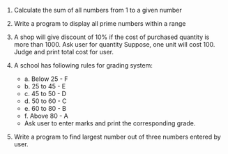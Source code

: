 1. Calculate the sum of all numbers from 1 to a given number

2. Write a program to display all prime numbers within a range

3. A shop will give discount of 10% if the cost of purchased quantity is more than 1000. Ask user for quantity Suppose, one unit will cost 100. Judge and print total cost for user.

4. A school has following rules for grading system:

   - a. Below 25 - F
   - b. 25 to 45 - E
   - c. 45 to 50 - D
   - d. 50 to 60 - C
   - e. 60 to 80 - B
   - f. Above 80 - A
   - Ask user to enter marks and print the corresponding grade.

5. Write a program to find largest number out of three numbers entered by user.
